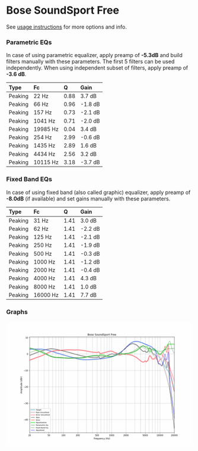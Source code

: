 # Bose SoundSport Free
See [usage instructions](https://github.com/jaakkopasanen/AutoEq#usage) for more options and info.

### Parametric EQs
In case of using parametric equalizer, apply preamp of **-5.3dB** and build filters manually
with these parameters. The first 5 filters can be used independently.
When using independent subset of filters, apply preamp of **-3.6 dB**.

| Type    | Fc       |    Q | Gain    |
|:--------|:---------|:-----|:--------|
| Peaking | 22 Hz    | 0.88 | 3.7 dB  |
| Peaking | 66 Hz    | 0.96 | -1.8 dB |
| Peaking | 157 Hz   | 0.73 | -2.1 dB |
| Peaking | 1041 Hz  | 0.71 | -2.0 dB |
| Peaking | 19985 Hz | 0.04 | 3.4 dB  |
| Peaking | 254 Hz   | 2.99 | -0.6 dB |
| Peaking | 1435 Hz  | 2.89 | 1.6 dB  |
| Peaking | 4434 Hz  | 2.56 | 3.2 dB  |
| Peaking | 10115 Hz | 3.18 | -3.7 dB |

### Fixed Band EQs
In case of using fixed band (also called graphic) equalizer, apply preamp of **-8.0dB**
(if available) and set gains manually with these parameters.

| Type    | Fc       |    Q | Gain    |
|:--------|:---------|:-----|:--------|
| Peaking | 31 Hz    | 1.41 | 3.0 dB  |
| Peaking | 62 Hz    | 1.41 | -2.2 dB |
| Peaking | 125 Hz   | 1.41 | -2.1 dB |
| Peaking | 250 Hz   | 1.41 | -1.9 dB |
| Peaking | 500 Hz   | 1.41 | -0.3 dB |
| Peaking | 1000 Hz  | 1.41 | -1.2 dB |
| Peaking | 2000 Hz  | 1.41 | -0.4 dB |
| Peaking | 4000 Hz  | 1.41 | 4.3 dB  |
| Peaking | 8000 Hz  | 1.41 | 1.0 dB  |
| Peaking | 16000 Hz | 1.41 | 7.7 dB  |

### Graphs
![](./Bose%20SoundSport%20Free.png)